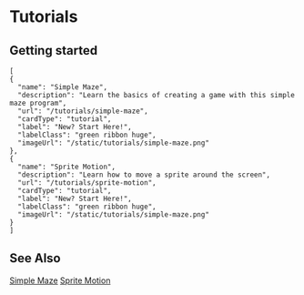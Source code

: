 # Tutorials


## Getting started

```codecard
[
{
  "name": "Simple Maze",
  "description": "Learn the basics of creating a game with this simple maze program",
  "url": "/tutorials/simple-maze",
  "cardType": "tutorial",
  "label": "New? Start Here!",
  "labelClass": "green ribbon huge",
  "imageUrl": "/static/tutorials/simple-maze.png"
},
{
  "name": "Sprite Motion",
  "description": "Learn how to move a sprite around the screen",
  "url": "/tutorials/sprite-motion",
  "cardType": "tutorial",
  "label": "New? Start Here!",
  "labelClass": "green ribbon huge",
  "imageUrl": "/static/tutorials/simple-maze.png"
}
]
```

## See Also

[Simple Maze](/tutorials/simple-maze)
[Sprite Motion](/tutorials/sprite-motion)
